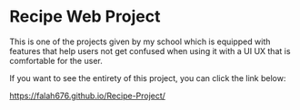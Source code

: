 # Recipe Web Project

This is one of the projects given by my school 
which is equipped with features that help users 
not get confused when using it with a UI UX that 
is comfortable for the user.

If you want to see the entirety of this project,
you can click the link below:


https://falah676.github.io/Recipe-Project/
